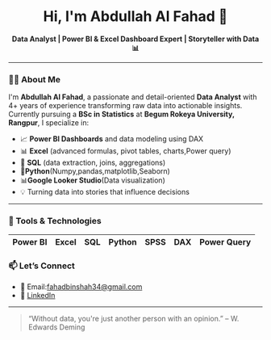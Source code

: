 <h1 align="center">Hi, I'm Abdullah Al Fahad 👋</h1>

<p align="center">
  <b>Data Analyst | Power BI & Excel Dashboard Expert |  Storyteller with Data 📊</b>
</p>

---

### 👨‍💻 About Me

I'm **Abdullah Al Fahad**, a passionate and detail-oriented **Data Analyst** with 4+ years of experience transforming raw data into actionable insights. Currently pursuing a **BSc in Statistics** at **Begum Rokeya University, Rangpur**, I specialize in:

- 📈 **Power BI Dashboards** and data modeling using DAX
- 📊 **Excel** (advanced formulas, pivot tables, charts,Power query)
- 🧮 **SQL** (data extraction, joins, aggregations)
- 🐍**Python**(Numpy,pandas,matplotlib,Seaborn)
- 📊**Google Looker Studio**(Data visualization)
- 💡 Turning data into stories that influence decisions

---

### 🔧 Tools & Technologies

| Power BI | Excel | SQL | Python | SPSS | DAX | Power Query |
|----------|-------|-----|--------|------|-----|-------------|



 
### 📫 Let’s Connect

- 📧 Email:fahadbinshah34@gmail.com
- 💼 [LinkedIn](https://www.linkedin.com/in/abdullahalfahad01/)  


---

> “Without data, you're just another person with an opinion.” – W. Edwards Deming

